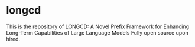 # longcd 
This is the repository of LONGCD: A Novel Prefix Framework for Enhancing Long-Term Capabilities of Large Language Models
Fully open source upon hired.
